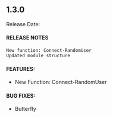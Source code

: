 ## 1.3.0

Release Date: 

#### RELEASE NOTES

```
New function: Connect-RandomUser
Updated module structure
```
#### FEATURES:

- New Function: Connect-RandomUser

#### BUG FIXES:

- Butterfly 
